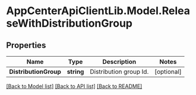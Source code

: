# AppCenterApiClientLib.Model.ReleaseWithDistributionGroup
## Properties

Name | Type | Description | Notes
------------ | ------------- | ------------- | -------------
**DistributionGroup** | **string** | Distribution group Id.  | [optional] 

[[Back to Model list]](../README.md#documentation-for-models) [[Back to API list]](../README.md#documentation-for-api-endpoints) [[Back to README]](../README.md)

